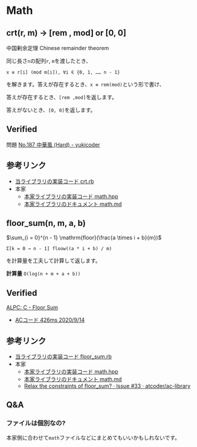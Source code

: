 # Math

## crt(r, m) -> [rem , mod] or [0, 0]

中国剰余定理
Chinese remainder theorem

同じ長さ`n`の配列`r`, `m`を渡したとき、

`x ≡ r[i] (mod m[i]), ∀i ∈ {0, 1, …… n - 1}`

を解きます。答えが存在するとき、`x ≡ rem(mod)`という形で書け、

答えが存在するとき、`[rem ,mod]`を返します。

答えがないとき、`[0, 0]`を返します。

## Verified

問題
[No\.187 中華風 \(Hard\) \- yukicoder](https://yukicoder.me/problems/no/187)

## 参考リンク

- [当ライブラリの実装コード crt.rb](https://github.com/universato/ac-library-rb/blob/master/lib/crt.rb)
- 本家
  - [本家ライブラリの実装コード math.hpp](https://github.com/atcoder/ac-library/blob/master/atcoder/math.hpp)
  - [本家ライブラリのドキュメント math.md](https://github.com/atcoder/ac-library/blob/master/document_ja/math.md)

## floor_sum(n, m, a, b)

$\sum_{i = 0}^{n - 1} \mathrm{floor}(\frac{a \times i + b}{m})$

`Σ[k = 0 → n - 1] floow((a * i + b) / m)`

を計算量を工夫して計算して返します。

**計算量** `O(log(n + m + a + b))`

## Verified

[ALPC: C \- Floor Sum](https://atcoder.jp/contests/practice2/tasks/practice2_c)
 - [ACコード 426ms 2020/9/14](https://atcoder.jp/contests/practice2/submissions/16735215)

## 参考リンク

- [当ライブラリの実装コード floor_sum.rb](https://github.com/universato/ac-library-rb/blob/master/lib/floor_sum.rb)
- 本家
  - [本家ライブラリの実装コード math.hpp](https://github.com/atcoder/ac-library/blob/master/atcoder/math.hpp)
  - [本家ライブラリのドキュメント math.md](https://github.com/atcoder/ac-library/blob/master/document_ja/math.md)
  - [Relax the constraints of floor\_sum? · Issue \#33 · atcoder/ac\-library](https://github.com/atcoder/ac-library/issues/33)

## Q&A

### ファイルは個別なの?

本家側に合わせて`math`ファイルなどにまとめてもいいかもしれないです。
